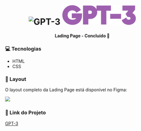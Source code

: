 <h1 align="center">

   <img alt="GPT-3" title="#GPT-3" src="https://github.com/KRochaS/GPT3/blob/master/.github/layout.png" />
    <img alt="GPT-3" title="GPT-3-title" src="https://github.com/KRochaS/GPT3/blob/master/.github/GPT-3-github.svg" />
</h1>

<h4 align="center"> 
  Lading Page - Concluído 🚀 
</h4>

### :computer: Tecnologias 

- HTML
- CSS

### 🎨 Layout

O layout completo da Lading Page está disponível no Figma:

<a href="https://www.figma.com/file/lz9lLpFHMxHm2odnwM3R0z/gpt3">
  <img src="https://img.shields.io/badge/Acessar%20Layout%20-Figma-%2304D361">
</a>

### :link: Link do Projeto 


<a href="https://gpt-3-krochas.vercel.app/" target="_blank">
 GPT-3
</a>


